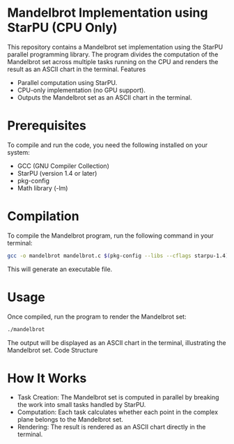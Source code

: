 # Mandelbrot Implementation using StarPU (CPU Only)

This repository contains a Mandelbrot set implementation using the StarPU parallel programming library. The program divides the computation of the Mandelbrot set across multiple tasks running on the CPU and renders the result as an ASCII chart in the terminal.
Features
- Parallel computation using StarPU.
- CPU-only implementation (no GPU support).
- Outputs the Mandelbrot set as an ASCII chart in the terminal.

# Prerequisites

To compile and run the code, you need the following installed on your system:

- GCC (GNU Compiler Collection)
- StarPU (version 1.4 or later)
- pkg-config
- Math library (-lm)

# Compilation

To compile the Mandelbrot program, run the following command in your terminal:

```bash
gcc -o mandelbrot mandelbrot.c $(pkg-config --libs --cflags starpu-1.4) -lm
```

This will generate an executable file.

# Usage

Once compiled, run the program to render the Mandelbrot set:

```bash
./mandelbrot
```

The output will be displayed as an ASCII chart in the terminal, illustrating the Mandelbrot set.
Code Structure

# How It Works

- Task Creation: The Mandelbrot set is computed in parallel by breaking the work into small tasks handled by StarPU.
- Computation: Each task calculates whether each point in the complex plane belongs to the Mandelbrot set.
- Rendering: The result is rendered as an ASCII chart directly in the terminal.
